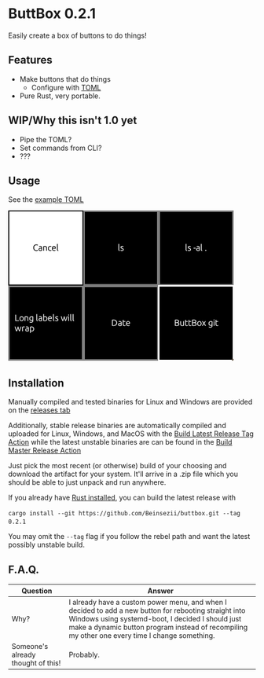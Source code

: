 # ButtBox 0.2.1
Easily create a box of buttons to do things!

## Features
  * Make buttons that do things
    * Configure with [TOML](./demo.toml)
  * Pure Rust, very portable.

## WIP/Why this isn't 1.0 yet
  * Pipe the TOML?
  * Set commands from CLI?
  * ???
  
## Usage
See the [example TOML](./demo.toml)

<img src="./demo.png"/>

## Installation
Manually compiled and tested binaries for Linux and Windows are provided on the [releases tab](https://github.com/Beinsezii/buttbox/releases)

Additionally, stable release binaries are automatically compiled and uploaded for Linux, Windows, and MacOS with the [Build Latest Release Tag Action](https://github.com/Beinsezii/buttbox/actions/workflows/build_release_tag.yml)
while the latest unstable binaries are can be found in the [Build Master Release Action](https://github.com/Beinsezii/buttbox/actions/workflows/build_release_master.yml)

Just pick the most recent (or otherwise) build of your choosing and download the artifact for your system. It'll arrive in a .zip file which you should be able to just unpack and run anywhere.

If you already have [Rust installed](https://rustup.rs/), you can build the latest release with

`cargo install --git https://github.com/Beinsezii/buttbox.git --tag 0.2.1`

You may omit the `--tag` flag if you follow the rebel path and want the latest possibly unstable build.

## F.A.Q.
Question|Answer
---|---
Why?|I already have a custom power menu, and when I decided to add a new button for rebooting straight into Windows using systemd-boot, I decided I should just make a dynamic button program instead of recompiling my other one every time I change something.
Someone's already thought of this!|Probably.
